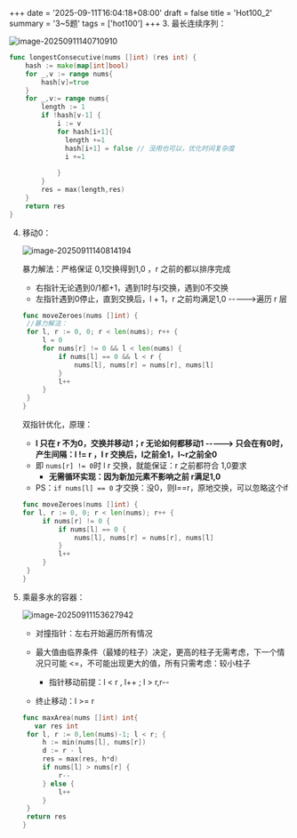 +++
date = '2025-09-11T16:04:18+08:00'
draft = false
title = 'Hot100_2'
summary = '3~5题'
tags = ['hot100']
+++
3. 最长连续序列：

   ![image-20250911140710910](./assets/image-20250911140710910.png)

   ```go
   func longestConsecutive(nums []int) (res int) {
       hash := make(map[int]bool)
       for _,v := range nums{
           hash[v]=true
       }
       for _,v:= range nums{
           length := 1
           if !hash[v-1] {
               i := v
               for hash[i+1]{
                 length +=1
                 hash[i+1] = false // 没用也可以，优化时间复杂度
                 i +=1  
                
               }
           }
           res = max(length,res)
       }
       return res
   }
   ```

   

4. 移动0：

   ![image-20250911140814194](./assets/image-20250911140814194.png)

   暴力解法：严格保证 0,1交换得到1,0 ，r 之前的都以排序完成

   - 右指针无论遇到0/1都+1，遇到1时与l交换，遇到0不交换
   - 左指针遇到0停止，直到交换后，l + 1，r 之前均满足1,0 ----->遍历 r 层 

   ```go
   func moveZeroes(nums []int) {
   	//暴力解法：
   	for l, r := 0, 0; r < len(nums); r++ {
   		l = 0
   		for nums[r] != 0 && l < len(nums) {
   			if nums[l] == 0 && l < r {
   				nums[l], nums[r] = nums[r], nums[l]
   			}
   			l++
   		}
   	}
   }
   ```

   双指针优化，原理：

   -  **l 只在 r 不为0，交换并移动1；r 无论如何都移动1 -----> 只会在有0时，产生间隔：l != r ，l r 交换后，l之前全1，l~r之前全0**
     - 即 `nums[r] != 0`时 l r 交换，就能保证：r 之前都符合 1,0要求 
       - **无需循环实现：因为新加元素不影响之前 r满足1,0**
     - PS：`if nums[l] == 0` 才交换：没0，则l==r，原地交换，可以忽略这个if

   ```go
   func moveZeroes(nums []int) {
   for l, r := 0, 0; r < len(nums); r++ {
   		if nums[r] != 0 {
   			if nums[l] == 0 {
   				nums[l], nums[r] = nums[r], nums[l]
   			}
   			l++
   		}
   	}
   }
   ```



5. 乘最多水的容器：

   ![image-20250911153627942](./assets/image-20250911153627942.png)

   - 对撞指针：左右开始遍历所有情况
   - 最大值由临界条件（最矮的柱子）决定，更高的柱子无需考虑，下一个情况只可能 <=，不可能出现更大的值，所有只需考虑：较小柱子
     - 指针移动前提：l < r , l++ ; l > r,r--

   - 终止移动：l >= r

   ```go
   func maxArea(nums []int) int{
      var res int
   	for l, r := 0,len(nums)-1; l < r; {
   		h := min(nums[l], nums[r])
   		d := r - l
   		res = max(res, h*d)
   		if nums[l] > nums[r] {
   			r--
   		} else {
   			l++
   		}
   	}
   	return res
   }
   ```

   

